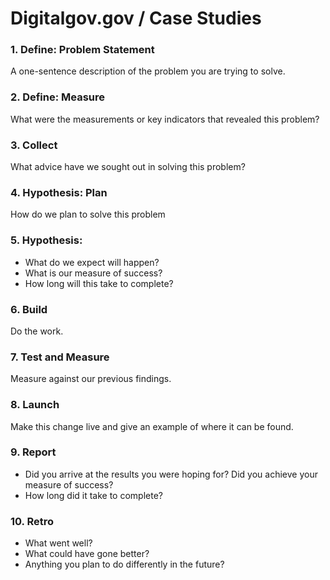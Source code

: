 # Digitalgov.gov / Case Studies


### 1. Define: Problem Statement
A one-sentence description of the problem you are trying to solve.

### 2. Define: Measure
What were the measurements or key indicators that revealed this problem?

### 3. Collect
What advice have we sought out in solving this problem?

### 4. Hypothesis: Plan
How do we plan to solve this problem

### 5. Hypothesis:
- What do we expect will happen?
- What is our measure of success?
- How long will this take to complete?

### 6. Build
Do the work.

### 7. Test and Measure
Measure against our previous findings.

### 8. Launch
Make this change live and give an example of where it can be found.

### 9. Report
- Did you arrive at the results you were hoping for? Did you achieve your measure of success?
- How long did it take to complete?

### 10. Retro
- What went well?
- What could have gone better?
- Anything you plan to do differently in the future?
